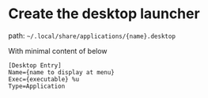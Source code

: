 # Create the desktop launcher
path: `~/.local/share/applications/{name}.desktop`

With minimal content of below
```
[Desktop Entry]
Name={name to display at menu}
Exec={executable} %u
Type=Application
```
